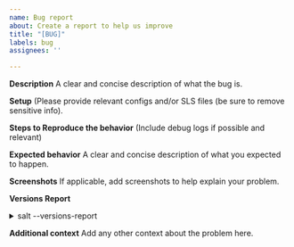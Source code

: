 ```yaml
---
name: Bug report
about: Create a report to help us improve
title: "[BUG]"
labels: bug
assignees: ''

---
```


**Description**
A clear and concise description of what the bug is.

**Setup**
(Please provide relevant configs and/or SLS files (be sure to remove sensitive info).

**Steps to Reproduce the behavior**
(Include debug logs if possible and relevant)

**Expected behavior**
A clear and concise description of what you expected to happen.

**Screenshots**
If applicable, add screenshots to help explain your problem.

**Versions Report**
<details><summary>salt --versions-report</summary>
(Provided by running salt --versions-report. Please also mention any differences in master/minion versions.) 

```
PASTE HERE
```
</details>

**Additional context**
Add any other context about the problem here.
